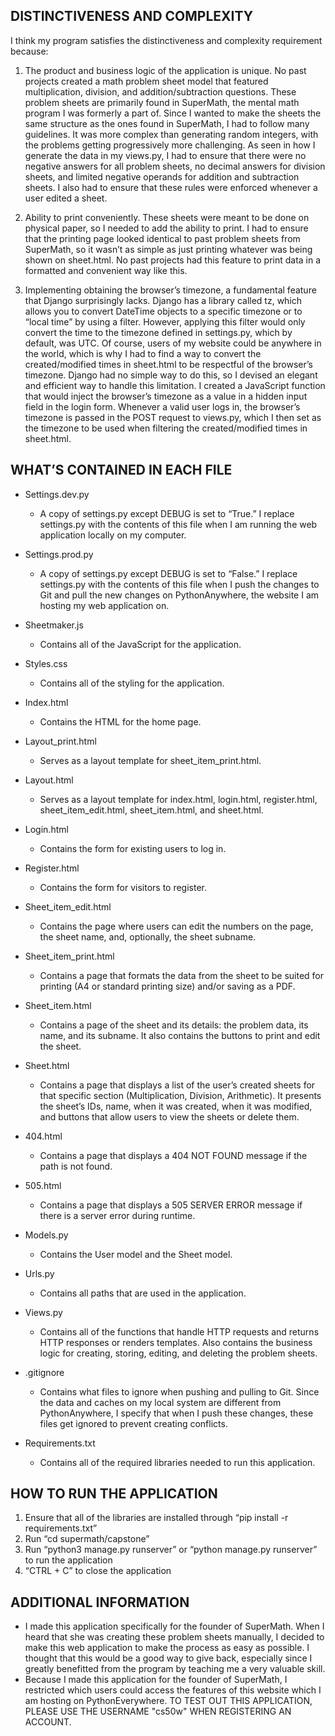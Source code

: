## DISTINCTIVENESS AND COMPLEXITY

I think my program satisfies the distinctiveness and complexity requirement because:

1. The product and business logic of the application is unique. No past projects created a math problem sheet model that featured multiplication, division, and addition/subtraction questions. These problem sheets are primarily found in SuperMath, the mental math program I was formerly a part of. Since I wanted to make the sheets the same structure as the ones found in SuperMath, I had to follow many guidelines. It was more complex than generating random integers, with the problems getting progressively more challenging. As seen in how I generate the data in my views.py, I had to ensure that there were no negative answers for all problem sheets, no decimal answers for division sheets, and limited negative operands for addition and subtraction sheets. I also had to ensure that these rules were enforced whenever a user edited a sheet.

2. Ability to print conveniently. These sheets were meant to be done on physical paper, so I needed to add the ability to print. I had to ensure that the printing page looked identical to past problem sheets from SuperMath, so it wasn’t as simple as just printing whatever was being shown on sheet.html. No past projects had this feature to print data in a formatted and convenient way like this.

3. Implementing obtaining the browser’s timezone, a fundamental feature that Django surprisingly lacks. Django has a library called tz, which allows you to convert DateTime objects to a specific timezone or to “local time” by using a filter. However, applying this filter would only convert the time to the timezone defined in settings.py, which by default, was UTC. Of course, users of my website could be anywhere in the world, which is why I had to find a way to convert the created/modified times in sheet.html to be respectful of the browser’s timezone. Django had no simple way to do this, so I devised an elegant and efficient way to handle this limitation. I created a JavaScript function that would inject the browser’s timezone as a value in a hidden input field in the login form. Whenever a valid user logs in, the browser’s timezone is passed in the POST request to views.py, which I then set as the timezone to be used when filtering the created/modified times in sheet.html.

## WHAT’S CONTAINED IN EACH FILE

- Settings.dev.py
    - A copy of settings.py except DEBUG is set to “True.” I replace settings.py with the contents of this file when I am running the web application locally on my computer.

- Settings.prod.py
    - A copy of settings.py except DEBUG is set to “False.” I replace settings.py with the contents of this file when I push the changes to Git and pull the new changes on PythonAnywhere, the website I am hosting my web application on.

- Sheetmaker.js
    - Contains all of the JavaScript for the application.

- Styles.css 
    - Contains all of the styling for the application.

- Index.html 
    - Contains the HTML for the home page.

- Layout_print.html
    - Serves as a layout template for sheet_item_print.html.

- Layout.html
    - Serves as a layout template for index.html, login.html, register.html, sheet_item_edit.html, sheet_item.html, and sheet.html.

- Login.html
    - Contains the form for existing users to log in.

- Register.html 
    - Contains the form for visitors to register.

- Sheet_item_edit.html 
    - Contains the page where users can edit the numbers on the page, the sheet name, and, optionally, the sheet subname.

- Sheet_item_print.html 
    - Contains a page that formats the data from the sheet to be suited for printing (A4 or standard printing size) and/or saving as a PDF.

- Sheet_item.html 
    - Contains a page of the sheet and its details: the problem data, its name, and its subname. It also contains the buttons to print and edit the sheet.

- Sheet.html 
    - Contains a page that displays a list of the user’s created sheets for that specific section (Multiplication, Division, Arithmetic). It presents the sheet’s IDs, name, when it was created, when it was modified, and buttons that allow users to view the sheets or delete them.

- 404.html
    - Contains a page that displays a 404 NOT FOUND message if the path is not found.

- 505.html
    - Contains a page that displays a 505 SERVER ERROR message if there is a server error during runtime.

- Models.py 
    - Contains the User model and the Sheet model.

- Urls.py 
    - Contains all paths that are used in the application.

- Views.py 
    - Contains all of the functions that handle HTTP requests and returns HTTP responses or renders templates. Also contains the business logic for creating, storing, editing, and deleting the problem sheets.

- .gitignore 
    - Contains what files to ignore when pushing and pulling to Git. Since the data and caches on my local system are different from PythonAnywhere, I specify that when I push these changes, these files get ignored to prevent creating conflicts.
    
- Requirements.txt 
    - Contains all of the required libraries needed to run this application.

## HOW TO RUN THE APPLICATION
1. Ensure that all of the libraries are installed through “pip install -r requirements.txt”
2. Run “cd supermath/capstone”
3. Run “python3 manage.py runserver” or “python manage.py runserver” to run the application
4. “CTRL + C” to close the application

## ADDITIONAL INFORMATION
- I made this application specifically for the founder of SuperMath. When I heard that she was creating these problem sheets manually, I decided to make this web application to make the process as easy as possible. I thought that this would be a good way to give back, especially since I greatly benefitted from the program by teaching me a very valuable skill.
- Because I made this application for the founder of SuperMath, I restricted which users could access the features of this website which I am hosting on PythonEverywhere. TO TEST OUT THIS APPLICATION, PLEASE USE THE USERNAME "cs50w" WHEN REGISTERING AN ACCOUNT.